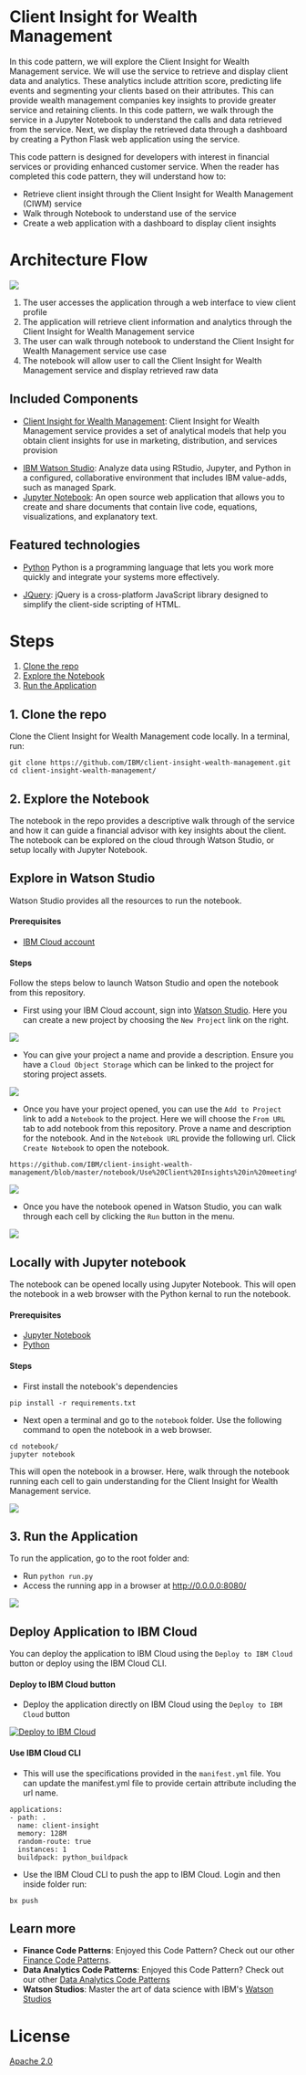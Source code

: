 # Client Insight for Wealth Management

In this code pattern, we will explore the Client Insight for Wealth Management service. We will use the service to retrieve and display client data and analytics.  These analytics include attrition score, predicting life events and segmenting your clients based on their attributes. This can provide wealth management companies key insights to provide greater service and retaining clients.  In this code pattern, we walk through the service in a Jupyter Notebook to understand the calls and data retrieved from the service. Next, we display the retrieved data through a dashboard by creating a Python Flask web application using the service.

This code pattern is designed for developers with interest in financial services or providing enhanced customer service. When the reader has completed this code pattern, they will understand how to:

* Retrieve client insight through the Client Insight for Wealth Management (CIWM) service
* Walk through Notebook to understand use of the service
* Create a web application with a dashboard to display client insights


# Architecture Flow

![](doc-images/arch.png)

1. The user accesses the application through a web interface to view client profile
2. The application will retrieve client information and analytics through the Client Insight for Wealth Management service
3. The user can walk through notebook to understand the Client Insight for Wealth Management service use case
4. The notebook will allow user to call the Client Insight for Wealth Management service and display retrieved raw data


## Included Components
+ [Client Insight for Wealth Management](https://console.bluemix.net/docs/services/client_insight_wealth/index.html#getting_started_client_insight_wealth_short): Client Insight for Wealth Management service provides a set of analytical models that help you obtain client insights for use in marketing, distribution, and services provision
* [IBM Watson Studio](https://dataplatform.ibm.com): Analyze data using RStudio, Jupyter, and Python in a configured, collaborative environment that includes IBM value-adds, such as managed Spark.
* [Jupyter Notebook](http://jupyter.org/): An open source web application that allows you to create and share documents that contain live code, equations, visualizations, and explanatory text.


## Featured technologies
+ [Python](https://www.python.org/downloads/) Python is a programming language that lets you work more quickly and integrate your systems more effectively.
* [JQuery](https://jquery.com): jQuery is a cross-platform JavaScript library designed to simplify the client-side
scripting of HTML.

# Steps

1. [Clone the repo](#1-clone-the-repo)
2. [Explore the Notebook](#2-explore-the-notebook)
3. [Run the Application](#3-run-the-application)


## 1. Clone the repo

Clone the Client Insight for Wealth Management code locally. In a terminal, run:

```
git clone https://github.com/IBM/client-insight-wealth-management.git
cd client-insight-wealth-management/
```

## 2. Explore the Notebook

The notebook in the repo provides a descriptive walk through of the service and how it can guide a financial advisor with key insights about the client.  The notebook can be explored on the cloud through Watson Studio, or setup locally with Jupyter Notebook.

## Explore in Watson Studio

Watson Studio provides all the resources to run the notebook.

#### Prerequisites

- [IBM Cloud account](https://console.bluemix.net/registration/?target=%2Fdashboard%2Fapps)

#### Steps

Follow the steps below to launch Watson Studio and open the notebook from this repository.

* First using your IBM Cloud account, sign into [Watson Studio](https://dataplatform.cloud.ibm.com/).  Here you can create a new project by choosing the `New Project` link on the right.

![](doc-images/sign-in-watson-studio.png)

* You can give your project a name and provide a description. Ensure you have a `Cloud Object Storage` which can be linked to the project for storing project assets.

![](doc-images/create-project.png)

* Once you have your project opened, you can use the `Add to Project` link to add a `Notebook` to the project.  Here we will choose the `From URL` tab to add notebook from this repository.  Prove a name and description for the notebook. And in the `Notebook URL` provide the following url. Click `Create Notebook` to open the notebook.

```
https://github.com/IBM/client-insight-wealth-management/blob/master/notebook/Use%20Client%20Insights%20in%20meeting%20preparations.ipynb
```

![](doc-images/create-notebook.png)

* Once you have the notebook opened in Watson Studio, you can walk through each cell by clicking the `Run` button in the menu.

![](doc-images/watson-studio-notebook.png)

## Locally with Jupyter notebook

The notebook can be opened locally using Jupyter Notebook.  This will open the notebook in a web browser with the Python kernal to run the notebook.

#### Prerequisites

- [Jupyter Notebook](http://jupyter.org/install)
- [Python](https://www.python.org/downloads/)

#### Steps

* First install the notebook's dependencies
```
pip install -r requirements.txt
```

* Next open a terminal and go to the `notebook` folder. Use the following command to open the notebook in a web browser.

```
cd notebook/
jupyter notebook
```

This will open the notebook in a browser. Here, walk through the notebook running each cell to gain understanding for the Client Insight for Wealth Management service.

![](doc-images/jupyter-notebook.png)


## 3. Run the Application

To run the application, go to the root folder and:

+ Run `python run.py`
+ Access the running app in a browser at <http://0.0.0.0:8080/>

![](doc-images/app-scrnshot.png)

## Deploy Application to IBM Cloud

You can deploy the application to IBM Cloud using the ``Deploy to IBM Cloud`` button or deploy using the IBM Cloud CLI.   

#### Deploy to IBM Cloud button

* Deploy the application directly on IBM Cloud using the ``Deploy to IBM Cloud`` button

[![Deploy to IBM Cloud](https://bluemix.net/deploy/button.png)](https://bluemix.net/deploy?repository=https://github.com/IBM/client-insight-wealth-management)

#### Use IBM Cloud CLI

* This will use the specifications provided in the ``manifest.yml`` file.  You can update the manifest.yml file to provide certain attribute including the url name.
```
applications:
- path: .
  name: client-insight
  memory: 128M
  random-route: true
  instances: 1
  buildpack: python_buildpack

```

* Use the IBM Cloud CLI to push the app to IBM Cloud.  Login and then inside folder run:

```
bx push
```


## <h2>Learn more</h2>
<ul>
<li><strong>Finance Code Patterns</strong>: Enjoyed this Code Pattern? Check out our other <a href="https://developer.ibm.com/code/industries/finance/" rel="nofollow">Finance Code Patterns</a>.</li>
<li><strong>Data Analytics Code Patterns</strong>: Enjoyed this Code Pattern? Check out our other <a href="https://developer.ibm.com/code/technologies/data-science/" rel="nofollow">Data Analytics Code Patterns</a></li>
<li><strong>Watson Studios</strong>: Master the art of data science with IBM's <a href="https://datascience.ibm.com/" rel="nofollow">Watson Studios</a></li>
</ul>


# License

[Apache 2.0](LICENSE)
